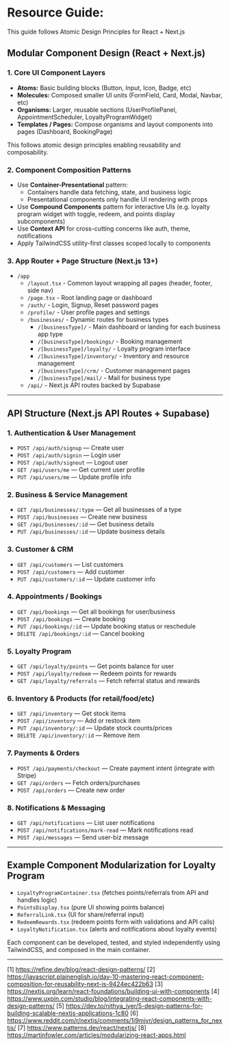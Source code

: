 # Resource Guide: 
This guide follows Atomic Design Principles for React + Next.js

## Modular Component Design (React + Next.js)

### 1. Core UI Component Layers

- **Atoms:** Basic building blocks (Button, Input, Icon, Badge, etc)
- **Molecules:** Composed smaller UI units (FormField, Card, Modal, Navbar, etc)
- **Organisms:** Larger, reusable sections (UserProfilePanel, AppointmentScheduler, LoyaltyProgramWidget)
- **Templates / Pages:** Compose organisms and layout components into pages (Dashboard, BookingPage)

This follows atomic design principles enabling reusability and composability.

### 2. Component Composition Patterns

- Use **Container-Presentational** pattern:
  - Containers handle data fetching, state, and business logic
  - Presentational components only handle UI rendering with props
- Use **Compound Components** pattern for interactive UIs (e.g. loyalty program widget with toggle, redeem, and points display subcomponents)
- Use **Context API** for cross-cutting concerns like auth, theme, notifications
- Apply TailwindCSS utility-first classes scoped locally to components

### 3. App Router + Page Structure (Next.js 13+)

- `/app`
  - `/layout.tsx` - Common layout wrapping all pages (header, footer, side nav) 
  - `/page.tsx` - Root landing page or dashboard 
  - `/auth/` - Login, Signup, Reset password pages 
  - `/profile/` - User profile pages and settings 
  - `/businesses/` - Dynamic routes for business types 
    - `/[businessType]/` - Main dashboard or landing for each business app type 
    - `/[businessType]/bookings/` - Booking management 
    - `/[businessType]/loyalty/` - Loyalty program interface 
    - `/[businessType]/inventory/` - Inventory and resource management 
    - `/[businessType]/crm/` - Customer management pages 
    - `/[businessType]/mail/` - Mail for business type 
  - `/api/` - Next.js API routes backed by Supabase

***

## API Structure (Next.js API Routes + Supabase)

### 1. Authentication & User Management
- `POST /api/auth/signup` — Create user
- `POST /api/auth/signin` — Login user
- `POST /api/auth/signout` — Logout user
- `GET /api/users/me` — Get current user profile
- `PUT /api/users/me` — Update profile info

### 2. Business & Service Management
- `GET /api/businesses/:type` — Get all businesses of a type
- `POST /api/businesses` — Create new business
- `GET /api/businesses/:id` — Get business details
- `PUT /api/businesses/:id` — Update business details

### 3. Customer & CRM
- `GET /api/customers` — List customers
- `POST /api/customers` — Add customer
- `PUT /api/customers/:id` — Update customer info

### 4. Appointments / Bookings
- `GET /api/bookings` — Get all bookings for user/business
- `POST /api/bookings` — Create booking
- `PUT /api/bookings/:id` — Update booking status or reschedule
- `DELETE /api/bookings/:id` — Cancel booking

### 5. Loyalty Program
- `GET /api/loyalty/points` — Get points balance for user
- `POST /api/loyalty/redeem` — Redeem points for rewards
- `GET /api/loyalty/referrals` — Fetch referral status and rewards

### 6. Inventory & Products (for retail/food/etc)
- `GET /api/inventory` — Get stock items
- `POST /api/inventory` — Add or restock item
- `PUT /api/inventory/:id` — Update stock counts/prices
- `DELETE /api/inventory/:id` — Remove item

### 7. Payments & Orders
- `POST /api/payments/checkout` — Create payment intent (integrate with Stripe)
- `GET /api/orders` — Fetch orders/purchases
- `POST /api/orders` — Create new order

### 8. Notifications & Messaging
- `GET /api/notifications` — List user notifications
- `POST /api/notifications/mark-read` — Mark notifications read
- `POST /api/messages` — Send user-biz message

***

## Example Component Modularization for Loyalty Program

- `LoyaltyProgramContainer.tsx` (fetches points/referrals from API and handles logic)
- `PointsDisplay.tsx` (pure UI showing points balance)
- `ReferralLink.tsx` (UI for share/referral input)
- `RedeemRewards.tsx` (redeem points form with validations and API calls)
- `LoyaltyNotification.tsx` (alerts and notifications about loyalty events)

Each component can be developed, tested, and styled independently using TailwindCSS, and composed in the main container.


---

[1] https://refine.dev/blog/react-design-patterns/
[2] https://javascript.plainenglish.io/day-10-mastering-react-component-composition-for-reusability-next-js-9424ec422b63
[3] https://nextjs.org/learn/react-foundations/building-ui-with-components
[4] https://www.uxpin.com/studio/blog/integrating-react-components-with-design-patterns/
[5] https://dev.to/nithya_iyer/5-design-patterns-for-building-scalable-nextjs-applications-1c80
[6] https://www.reddit.com/r/nextjs/comments/1i9mjvr/design_patterns_for_nextjs/
[7] https://www.patterns.dev/react/nextjs/
[8] https://martinfowler.com/articles/modularizing-react-apps.html